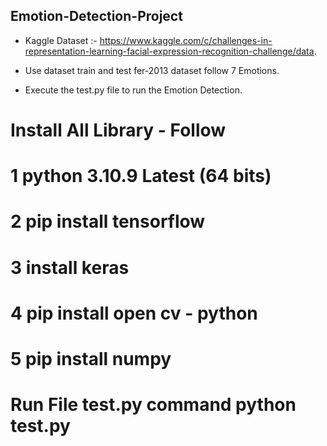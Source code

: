 
## Emotion-Detection-Project

- Kaggle Dataset :- https://www.kaggle.com/c/challenges-in-representation-learning-facial-expression-recognition-challenge/data.

- Use dataset train and test fer-2013 dataset follow 7 Emotions.

- Execute the test.py file to run the Emotion Detection.
# Install All Library - Follow
# 1 python 3.10.9 Latest (64 bits)
# 2 pip install tensorflow
# 3 install keras
# 4 pip install open cv - python
# 5 pip install numpy
# Run File test.py command python test.py
